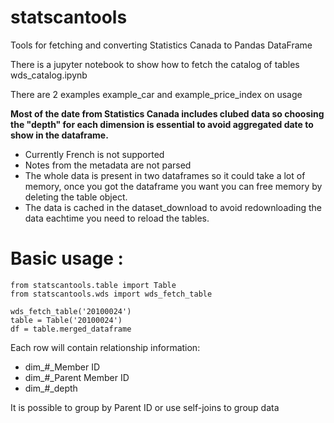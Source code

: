 # statscantools
Tools for fetching and converting Statistics Canada to Pandas DataFrame

There is a jupyter notebook to show how to fetch the catalog of tables wds_catalog.ipynb

There are 2 examples example_car and example_price_index on usage

**Most of the date from Statistics Canada includes clubed data so choosing the "depth" for each dimension is essential to avoid aggregated date to show in the dataframe.**

- Currently French is not supported 
- Notes from the metadata are not parsed
- The whole data is present in two dataframes so it could take a lot of memory, once you got the dataframe you want you can free memory by deleting the table object.
- The data is cached in the dataset_download to avoid redownloading the data eachtime you need to reload the tables.

# Basic usage :

    from statscantools.table import Table
    from statscantools.wds import wds_fetch_table

    wds_fetch_table('20100024')
    table = Table('20100024')
    df = table.merged_dataframe


Each row will contain relationship information:
- dim_#_Member ID	
- dim_#_Parent Member ID	
- dim_#_depth

It is possible to group by Parent ID or use self-joins to group data


